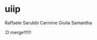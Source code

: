 # uiip






Raffaele Sarubbi
Carmine
Giulia
Samantha









































































































































































































































































































































































































:D merge!!!!!!












